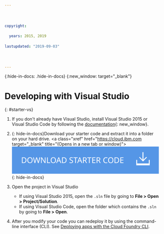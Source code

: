 ```yaml
---



copyright:

  years: 2015, 2019

lastupdated: "2019-09-03"



---
```


{:hide-in-docs: .hide-in-docs}
{:new_window: target="_blank"}

# Developing with Visual Studio
{: #starter-vs}

<!-- This file is reused in the CF Public subcollection. -->


  1. If you don't already have Visual Studio, install Visual Studio 2015 or Visual Studio Code by following the [documentation](https://msdn.microsoft.com/en-us/library/e2h7fzkw.aspx){: new_window}.

  1. {: hide-in-docs}Download your starter code and extract it into a folder on your hard drive.
     <a class="xref" href="https://cloud.ibm.com target="_blank" title="(Opens in a new tab or window)"><img class="image" src="images/btn_starter-code.svg" alt="Download Starter Code" /> </a>{: hide-in-docs}

  1. Open the project in Visual Studio

      + If using Visual Studio 2015, open the `.sln` file by going to **File > Open > Project/Solution**.
      + If using Visual Studio Code, open the folder which contains the `.sln` by going to **File > Open**.

  1. After you modify your code you can redeploy it by using the command-line interface (CLI). See [Deploying apps with the Cloud Foundry CLI](/docs/cloud-foundry?topic=cloud-foundry-cf-deploy-cli).
